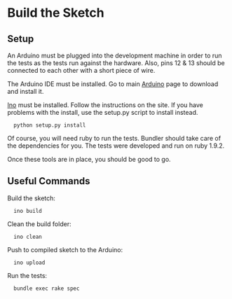 Build the Sketch
================

Setup
-----

An Arduino must be plugged into the development machine in order to run the tests as the
tests run against the hardware.  Also, pins 12 & 13 should be connected to each other with
a short piece of wire.

The Arduino IDE must be installed.  Go to main [Arduino](http://arduino.cc) page to download and install it.

[Ino](http://inotool.org/) must be installed.  Follow the instructions on the site.  If
you have problems with the install, use the setup.py script to install instead.

      python setup.py install

Of course, you will need ruby to run the tests.  Bundler should take care of the dependencies
for you.  The tests were developed and run on ruby 1.9.2.

Once these tools are in place, you should be good to go.

Useful Commands
---------------

Build the sketch:

      ino build

Clean the build folder:

      ino clean

Push to compiled sketch to the Arduino:

      ino upload

Run the tests:

      bundle exec rake spec 
